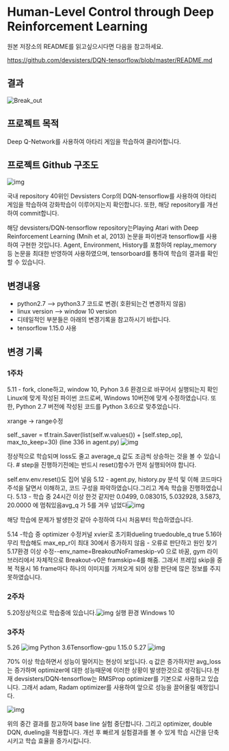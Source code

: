 # Human-Level Control through Deep Reinforcement Learning

원본 저장소의 README를 읽고싶으시다면 다음을 참고하세요.

https://github.com/devsisters/DQN-tensorflow/blob/master/README.md

  

## 결과

![Break_out](https://user-images.githubusercontent.com/57663398/84415607-f6206980-ac4d-11ea-8577-1385f4919b83.gif) 



 

## 프로젝트 목적

Deep Q-Network를 사용하여 아타리 게임을 학습하여 클리어합니다.

  

  

## 프로젝트 Github 구조도

![img](https://lh5.googleusercontent.com/cAo4RbDPU6JbwPbB_BX-emKyNpS9MSN2VAMsFFbacyK8HebHZM8eD_ttXW9GK8lTujscg8_6n35rw1Mxew7p-p9y6sYDPRXe0fG3i3_TY8JXLfStnOeMNAFdmLHci-pDr5P9hIjM)

  국내 repository 40위인 Devsisters Corp의 DQN-tensorflow를 사용하여 아타리 게임을 학습하여 강화학습이 이루어지는지 확인합니다. 또한, 해당 repository를 개선하여 commit합니다.

  해당 devsisters/DQN-tensorflow repository는Playing Atari with Deep Reinforcement Learning (Mnih et al, 2013) 논문을 파이썬과 tensorflow를 사용하여 구현한 것입니다. Agent, Environment, History를 포함하여 replay_memory 등 논문을 최대한 반영하여 사용하였으며, tensorboard를 통하여 학습의 결과를 확인할 수 있습니다.

   

  

## 변경내용

* python2.7 --> python3.7 코드로 변경( 호환되는건 변경하지 않음)
* linux version --> window 10 version
* 디테일적인 부분들은 아래의 변경기록을 참고하시기 바랍니다.
* tensorflow 1.15.0 사용







##  변경 기록

### 1주차

5.11 - fork, clone하고, window 10, Pyhon 3.6 환경으로 바꾸어서 실행되는지 확인
Linux에 맞게 작성된 파이썬 코드로써, Windows 10버전에 맞게 수정하였습니다. 또한, Python 2.7 버전에 작성된 코드를 Python 3.6으로 맞추었습니다.

xrange -> range수정

self._saver = tf.train.Saver(list(self.w.values()) + [self.step_op], max_to_keep=30) (line 336 in agent.py)
![img](https://lh3.googleusercontent.com/EItnKIN4HmfC5-pEravydtSWgy2fU-J81XBave047psUa2R8qisVE4mQtOlAIjd43CJ0DDDYCbvlc1Fm74io5Mx1Qs0ATp1dr22bpk4rcHufFc9nIbSi3m3ldEXAu4IjkIVVIL8O)

정상적으로 학습되며 loss도 줄고 average_q 값도 조금씩 상승하는 것을 볼 수 있습니다.
\# step을 진행하기전에는 반드시 reset()함수가 먼저 실행되어야 합니다.

self.env.env.reset()도 집어 넣음
5.12 - agent.py, history.py 분석 및 이해
코드마다 주석을 달면서 이해하고, 코드 구성을 파악하였습니다.그리고 계속 학습을 진행하였습니다.
5.13 - 학습 중
24시간 이상 한것 같지만 0.0499, 0.083015, 5.032928, 3.5873, 20.0000 에 멈춰있음avg_q 가 5를 겨우 넘었다![img](https://lh6.googleusercontent.com/dHQ3lPEmMpIfk_OZiKxPajoB5IPuuN8PlxTGWtM2yySaYcqFiSCHnf6rwCXSOQhlJQd5kGb3CTlJCAN4xBjIsVsW9OhPWfd0rxYba3xFYyQbPu-gM8htWAbAePkA7JLy0z-r8byp)

해당 학습에 문제가 발생한것 같아 수정하여 다시 처음부터 학습하였습니다.

5.14 -학습 중
optimizer 수정커널 xvier로 초기화dueling truedouble_q true
5.16아무리 학습해도 max_ep_r이 최대 30에서 증가하지 않음 - 오류로 판단하고 원인 찾기
5.17환경 이상 수정--env_name=BreakoutNoFrameskip-v0 으로 바꿈, gym 라이브러리에서 자체적으로 Breakout-v0은 framskip=4를 해줌. 그래서 프레임 skip을 중복 적용시 16 frame마다 하나의 이미지를 가져오게 되어 상황 판단에 많은 정보를 주지 못하였습니다. 

### 2주차
5.20정상적으로 학습중에 있습니다.![img](https://lh3.googleusercontent.com/UJcMJlyEs1IXaR7jbW0vdlS1TH9hkVWZbG9ZxXy_4E2wswb8A4nu9lw5vXv-35_Z_InEDEdkQvImh5xLT_th39TTjOtKcaaJuMveVGW6KtHexJwDrR0IO8J2-054ArQ09DJjQlvt)
실행 환경
Windows 10

### 3주차

5.26
![img](https://lh4.googleusercontent.com/qm4IX9vhbwuT84e3mT0WboQOmg4zhViKdtqzX1RYyVD3KRXNQ_bbXaFL5Rnc-FPGX8SA0EvqfNV36bfEUwTWL0YD_nuEgEdTJozhj_xISUPEdxv1cxPYSo5mQ8-623N--0tmI0Vm)
Python 3.6Tensorflow-gpu 1.15.0
5.27
![img](https://lh3.googleusercontent.com/M48irYk-ejlHeY3CVmK5K-bYHHTrU_JqlSCdsc_SYWD2ctY4r8tmmpcvUToiU5I4Wt8RiAr1tugOkwRHNZ0xaUrsd55JrZXsXKOZN8UuNIXWyKOTLfr3xv5Wz6-Q4vq3foK9h3ei)

70% 이상 학습하면서 성능이 떨어지는 현상이 보입니다. q 값은 증가하지만 avg_loss는 증가하며 optimizer에 대한 성능때문에 이러한 상황이 발생한것으로 생각됩니다.현재 devsisters/DQN-tensorflow는 RMSProp optimizer를 기본으로 사용하고 있습니다. 그래서 adam, Radam optimizer를 사용하여 앞으로 성능을 끌어올릴 예정입니다.

![img](https://lh5.googleusercontent.com/adiJ4c1BIp082csdCHdxDwSLABJbaiV3wBOItAYRfy9uBKw-6Yew--saneOsFhR8FDka9sR6Q9fXVFuT0ClPuYFMyBCx8SStwcbi5LZF8TiNW8jNlMJi0jlpS1XyECCYZQAoBmR0)

위의 중간 결과를 참고하여 base line 실험 중단합니다. 그리고 optimizer, double DQN, dueling을 적용합니다. 개선 후 빠르게 실험결과를 볼 수 있게 학습 시간을 단축시키고 학습 효율을 증가시킵니다.